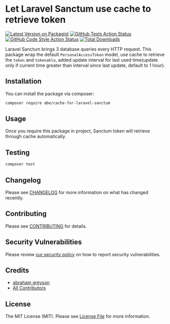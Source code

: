 
# Let Laravel Sanctum use cache to retrieve token

[![Latest Version on Packagist](https://img.shields.io/packagist/v/abe/cache-for-laravel-sanctum.svg?style=flat-square)](https://packagist.org/packages/abe/cache-for-laravel-sanctum)
[![GitHub Tests Action Status](https://img.shields.io/github/workflow/status/abe/cache-for-laravel-sanctum/run-tests?label=tests)](https://github.com/abe/cache-for-laravel-sanctum/actions?query=workflow%3Arun-tests+branch%3Amain)
[![GitHub Code Style Action Status](https://img.shields.io/github/workflow/status/abe/cache-for-laravel-sanctum/Check%20&%20fix%20styling?label=code%20style)](https://github.com/abe/cache-for-laravel-sanctum/actions?query=workflow%3A"Check+%26+fix+styling"+branch%3Amain)
[![Total Downloads](https://img.shields.io/packagist/dt/abe/cache-for-laravel-sanctum.svg?style=flat-square)](https://packagist.org/packages/abe/cache-for-laravel-sanctum)

Laravel Sanctum brings 3 database queries every HTTP request.
This package wrap the default `PersonalAccessToken` model, use cache to retrieve the `token` and `tokenable`, added update interval for last used time(update only if current time greater than interval since last update, default to 1 hour).


## Installation

You can install the package via composer:

```bash
composer require abe/cache-for-laravel-sanctum
```

## Usage

Once you require this package in project, Sanctum token will retrieve through cache automatically.

## Testing

```bash
composer test
```

## Changelog

Please see [CHANGELOG](CHANGELOG.md) for more information on what has changed recently.

## Contributing

Please see [CONTRIBUTING](https://github.com/spatie/.github/blob/main/CONTRIBUTING.md) for details.

## Security Vulnerabilities

Please review [our security policy](../../security/policy) on how to report security vulnerabilities.

## Credits

- [abraham greyson](https://github.com/abrahamgreyson)
- [All Contributors](../../contributors)

## License

The MIT License (MIT). Please see [License File](LICENSE.md) for more information.
